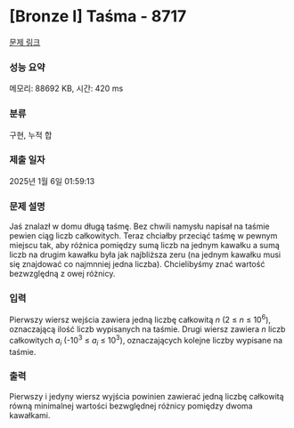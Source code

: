 # [Bronze I] Taśma - 8717 

[문제 링크](https://www.acmicpc.net/problem/8717) 

### 성능 요약

메모리: 88692 KB, 시간: 420 ms

### 분류

구현, 누적 합

### 제출 일자

2025년 1월 6일 01:59:13

### 문제 설명

<p>Jaś znalazł w domu długą taśmę. Bez chwili namysłu napisał na taśmie pewien ciąg liczb całkowitych. Teraz chciałby przeciąć taśmę w pewnym miejscu tak, aby różnica pomiędzy sumą liczb na jednym kawałku a sumą liczb na drugim kawałku była jak najbliższa zeru (na jednym kawałku musi się znajdować co najmnniej jedna liczba). Chcielibyśmy znać wartość bezwzględną z owej różnicy.</p>

### 입력 

 <p>Pierwszy wiersz wejścia zawiera jedną liczbę całkowitą <em>n</em> (2 ≤ <em>n</em> ≤ 10<sup>6</sup>), oznaczającą ilość liczb wypisanych na taśmie. Drugi wiersz zawiera <em>n</em> liczb całkowitych <em>a<sub>i</sub></em> (-10<sup>3</sup> ≤ <i>a<sub>i</sub></i> ≤ 10<sup>3</sup>), oznaczających kolejne liczby wypisane na taśmie.</p>

### 출력 

 <p>Pierwszy i jedyny wiersz wyjścia powinien zawierać jedną liczbę całkowitą równą minimalnej wartości bezwględnej różnicy pomiędzy dwoma kawałkami.</p>

